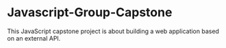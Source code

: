 # Javascript-Group-Capstone
This JavaScript capstone project is about building a web application based on an external API. 
